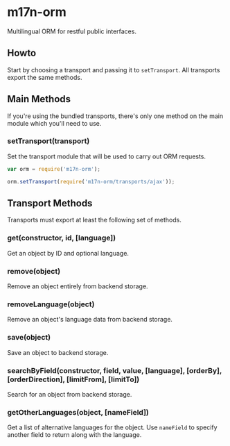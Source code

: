 # m17n-orm

Multilingual ORM for restful public interfaces.

## Howto

Start by choosing a transport and passing it to `setTransport`. All transports export the same methods.

## Main Methods

If you're using the bundled transports, there's only one method on the main module which you'll need to use.

### setTransport(transport)

Set the transport module that will be used to carry out ORM requests.

```javascript
var orm = require('m17n-orm');

orm.setTransport(require('m17n-orm/transports/ajax'));
```

## Transport Methods

Transports must export at least the following set of methods.

### get(constructor, id, [language])

Get an object by ID and optional language.

### remove(object)

Remove an object entirely from backend storage.

### removeLanguage(object)

Remove an object's language data from backend storage.

### save(object)

Save an object to backend storage.

### searchByField(constructor, field, value, [language], [orderBy], [orderDirection], [limitFrom], [limitTo])

Search for an object from backend storage.

### getOtherLanguages(object, [nameField])

Get a list of alternative languages for the object. Use `nameField` to specify another field to return along with the language.